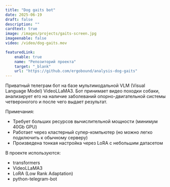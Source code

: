 ```yaml
---
title: "Dog gaits bot"
date: 2025-06-19
draft: false
description: ""
cardtext: true
image: /images/projects/gaits-screen.jpg
imageenable: false
video: /video/dog-gaits.mov

featuredLink:
    enable: true
    name: "Репозиторий проекта"
    target: "_blank"
    url: "https://github.com/ergobound/analysis-dog-gaits"
---
```


Приватный телеграм бот на базе мультимодальной VLM (Visual Language Model) VideoLLaMA3.
Бот принимает видео походки собаки, анализирует его на наличие заболеваний опорно-двигательной системы четвероногого и после чего выдает результат.

Примечания:
 - Требует больших ресурсов вычислительной мощности (минимум 40Gb GPU)  
 - Работает через кластерный супер-компьютер (но можно легко подключить к обычному серверу)
 - Произведена тонкая настройка через LoRA с небольшим датасетом  

В проекте используются:
 - transformers
 - VideoLLaMA3
 - LoRA (Low Rank Adaptation)
 - python-telegram-bot